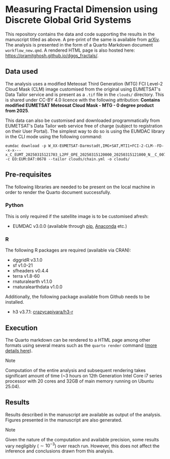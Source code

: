 # Measuring Fractal Dimension using Discrete Global Grid Systems
This repository contains the data and code supporting the results in the manuscript titled as above. A pre-print of the same is available from [arXiv](https://arxiv.org/abs/2506.18175). The analysis is presented in the form of a Quarto Markdown document `workflow_new.qmd`. A rendered HTML page is also hosted here: https://pramitghosh.github.io/dggs_fractals/.

## Data used
The analysis uses a modified Meteosat Third Generation (MTG) FCI Level-2 Cloud Mask (CLM) image customised from the original using EUMETSAT's Data Tailor service and is present as a `.tif` file in the `clouds/` directory. This is shared under CC-BY 4.0 licence with the following attribution: **Contains modified EUMETSAT Meteosat Cloud Mask - MTG - 0 degree product from 2025**.

This data can also be customised and downloaded programmatically from EUMETSAT's Data Tailor web service free of charge (subject to registration on their User Portal). The simplest way to do so is using the EUMDAC library in the CLI mode using the following command:
```
eumdac download -p W_XX-EUMETSAT-Darmstadt,IMG+SAT,MTI1+FCI-2-CLM--FD--x-x---x_C_EUMT_20250315121703_L2PF_OPE_20250315120000_20250315121000_N__C_0073_0000 -c EO:EUM:DAT:0678 --tailor clouds/chain.yml -o clouds/
```

## Pre-requisites
The following libraries are needed to be present on the local machine in order to render the Quarto document successfully.

### Python
This is only required if the satellite image is to be customised afresh:
- EUMDAC v3.0.0 (available through [pip](https://pypi.org/project/eumdac/), [Anaconda](https://anaconda.org/Eumetsat/eumdac) etc.)

### R
The following R packages are required (available via CRAN):
- dggridR v3.1.0
- sf v1.0-21
- sfheaders v0.4.4
- terra v1.8-60
- rnaturalearth v1.1.0
- rnaturalearthdata v1.0.0

Additionally, the following package available from Github needs to be installed.
- h3 v3.7.1: [crazycapivara/h3-r](https://github.com/crazycapivara/h3-r)

## Execution
The Quarto markdown can be rendered to a HTML page among other formats using several means such as the `quarto render` command ([more details here](https://quarto.org/docs/computations/r.html#rendering)).
> [!NOTE]
> Computation of the entire analysis and subsequent rendering takes significant amount of time (~3 hours on 12th Generation Intel Core i7 series processor with 20 cores and 32GB of main memory running on Ubuntu 25.04).

## Results
Results described in the manuscript are available as output of the analysis. Figures presented in the manuscript are also generated.
> [!NOTE]
> Given the nature of the computation and available precision, some results vary negligibly ($`\sim10^{-3}`$) over reach run. However, this does not affect the inference and conclusions drawn from this analysis.

